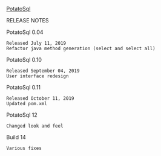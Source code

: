[PotatoSql](https://x-jrga.github.io/potatosql "PotatoSql: Learning Software for Database Design")

RELEASE NOTES

PotatoSql 0.04

    Released July 11, 2019
    Refactor java method generation (select and select all) 
 
PotatoSql 0.10

    Released September 04, 2019
    User interface redesign 

PotatoSql 0.11

    Released October 11, 2019
    Updated pom.xml
    
PotatoSql 12

    Changed look and feel
     
Build 14

    Various fixes
